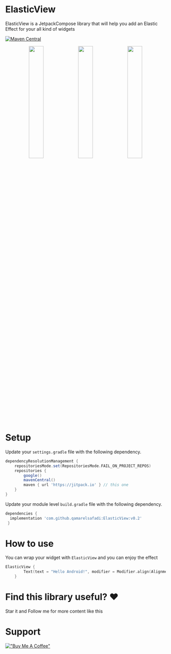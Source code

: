 # ElasticView

ElasticView is a JetpackCompose library that will help you add an Elastic Effect for your all kind of widgets



[![Maven Central](https://user-images.githubusercontent.com/30949634/215348156-3c2b1e68-ae89-425c-8c9e-075b2ffd7925.svg)](https://androidweekly.net/issues/issue-555)


<p align="center">
<img src="https://user-images.githubusercontent.com/30949634/202576138-c5f09b7b-bbae-4e7e-8f75-d04657372c01.gif" width="30%" height="30%"/>
<img src="https://user-images.githubusercontent.com/30949634/202575938-5857099e-42bd-4c30-bc8d-54ab6948d174.gif" width="30%" height="30%"/>
<img src="https://user-images.githubusercontent.com/30949634/202575945-d5f8863a-501b-4ed0-9910-f8fb987b968b.gif" width="30%" height="30%"/>
</p>


# Setup

Update your `settings.gradle` file with the following dependency.

```groovy
dependencyResolutionManagement {
    repositoriesMode.set(RepositoriesMode.FAIL_ON_PROJECT_REPOS)
    repositories {
        google()
        mavenCentral()
        maven { url 'https://jitpack.io' } // this one
    }
}
```

Update your module level `build.gradle` file with the following dependency.

```groovy
dependencies {
  implementation 'com.github.qamarelsafadi:ElasticView:v0.2'
 }
```

# How to use

You can wrap your widget with `ElasticView` and you can enjoy the effect

```kotlin
ElasticView {
        Text(text = "Hello Android!", modifier = Modifier.align(Alignment.Center))
    }
```


# Find this library useful? ❤️

Star it and Follow me for more content like this 

# Support 
[!["Buy Me A Coffee"](https://www.buymeacoffee.com/assets/img/custom_images/orange_img.png)](https://ko-fi.com/qamarasafadi)
